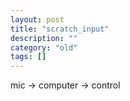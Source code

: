 ```yaml
---
layout: post
title: "scratch_input"
description: ""
category: "old"
tags: []
---
```


mic -> computer -> control
